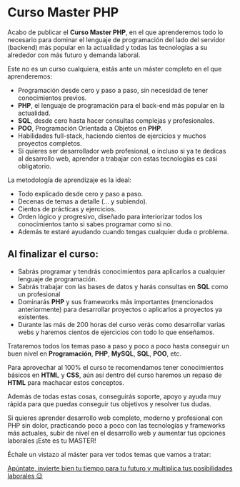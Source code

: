 # Curso Master PHP

Acabo de publicar el **Curso Master PHP**, en el que aprenderemos todo lo necesario para dominar el lenguaje de programación del lado del servidor (backend) más popular en la actualidad y todas las tecnologías a su alrededor con más futuro y demanda laboral.

Este no es un curso cualquiera, estás ante un máster completo en el que aprenderemos:

- Programación desde cero y paso a paso, sin necesidad de tener conocimientos previos.
- **PHP**, el lenguaje de programación para el back-end más popular en la actualidad.
- **SQL**, desde cero hasta hacer consultas complejas y profesionales.
- **POO**, Programación Orientada a Objetos en **PHP**.
- Habilidades full-stack, haciendo cientos de ejercicios y muchos proyectos completos.
- Si quieres ser desarrollador web profesional, o incluso si ya te dedicas al desarrollo web, aprender a trabajar con estas tecnologías es casi obligatorio.

La metodología de aprendizaje es la ideal:

- Todo explicado desde cero y paso a paso.
- Decenas de temas a detalle (... y subiendo).
- Cientos de prácticas y ejercicios.
- Orden lógico y progresivo, diseñado para interiorizar todos los conocimientos tanto si sabes programar como si no.
- Además te estaré ayudando cuando tengas cualquier duda o problema.

## Al finalizar el curso:

- Sabrás programar y tendrás conocimientos para aplicarlos a cualquier lenguaje de programación.
- Sabrás trabajar con las bases de datos y harás consultas en **SQL** como un profesional
- Dominarás **PHP** y sus frameworks más importantes (mencionados anteriormente) para desarrollar proyectos o aplicarlos a proyectos ya existentes.
- Durante las más de 200 horas del curso verás como desarrollar varias webs y haremos cientos de ejercicios con todo lo que enseñamos.

Trataremos todos los temas paso a paso y poco a poco hasta conseguir un buen nivel en **Programación**, **PHP**, **MySQL**, **SQL**, **POO**, etc.

Para aprovechar al 100% el curso te recomendamos tener conocimientos básicos en **HTM**L y **CSS**, aún así dentro del curso haremos un repaso de **HTML** para machacar estos conceptos.

Además de todas estas cosas, conseguirás soporte, apoyo y ayuda muy rápida para que puedas conseguir tus objetivos y resolver tus dudas.

Si quieres aprender desarrollo web completo, moderno y profesional con PHP sin dolor, practicando poco a poco con las tecnologías y frameworks más actuales, subir de nivel en el desarrollo web y aumentar tus opciones laborales ¡Este es tu MASTER!

Échale un vistazo al máster para ver todos temas que vamos a tratar:

[Apúntate, invierte bien tu tiempo para tu futuro y multiplica tus posibilidades laborales 😉](https://github.com/byte-zone/curso-master-php/wiki)
